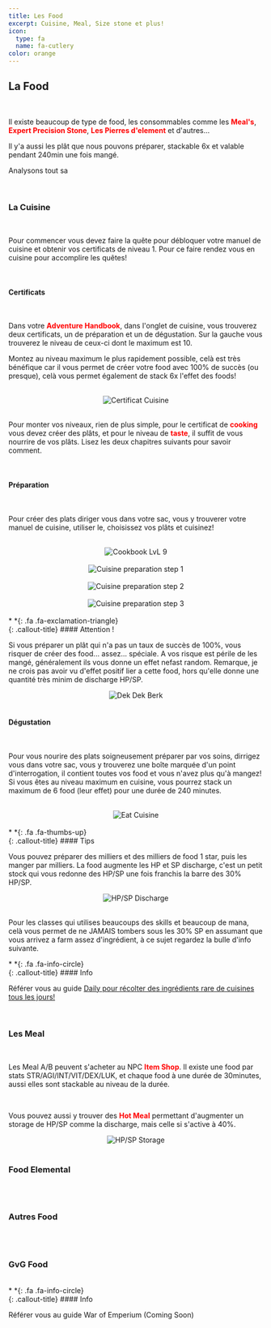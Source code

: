 ```yaml
---
title: Les Food
excerpt: Cuisine, Meal, Size stone et plus!
icon:
  type: fa
  name: fa-cutlery
color: orange
---
```


## La Food
<br>
<p>Il existe beaucoup de type de food, les consommables comme les <font color="red"><b>Meal's</b></font>, <font color="red"><b>Expert Precision Stone</b></font>, <font color="red"><b>Les Pierres d'element</b></font> et d'autres...</p>

<p>Il y'a aussi les plât que nous pouvons préparer, stackable 6x et valable pendant 240min une fois mangé.</p>

<p>Analysons tout sa</p>
<br>

### La Cuisine
<br>
<p>Pour commencer vous devez faire la quête pour débloquer votre manuel de cuisine et obtenir vos certificats de niveau 1. Pour ce faire rendez vous en cuisine pour accomplire les quêtes!</p>
<br>

#### Certificats
<br>
<p>Dans votre <font color="red"><b>Adventure Handbook</b></font>, dans l'onglet de cuisine, vous trouverez deux certificats, un de préparation et un de dégustation. Sur la gauche vous trouverez le niveau de ceux-ci dont le maximum est 10.</p>

<p>Montez au niveau maximum le plus rapidement possible, celà est très bénéfique car il vous permet de créer votre food avec 100% de succès (ou presque), celà vous permet également de stack 6x l'effet des foods!</p>
<br>
<center><img src="../../../../assets/images/bases/foods/cuisine_cert.png" style="max-width: 100%; height: auto;" alt="Certificat Cuisine" /></center><br>

<p>Pour monter vos niveaux, rien de plus simple, pour le certificat de <font color="red"><b>cooking</b></font> vous devez créer des plâts, et pour le niveau de <font color="red"><b>taste</b></font>, il suffit de vous nourrire de vos plâts. Lisez les deux chapitres suivants pour savoir comment.</p>
<br>

#### Préparation
<br>
<p>Pour créer des plats diriger vous dans votre sac, vous y trouverer votre manuel de cuisine, utiliser le, choisissez vos plâts et cuisinez!</p>
<br>
<center><img src="../../../../assets/images/bases/foods/cuisine_cookbook_lvl9.png" style="max-width: 100%; height: auto;" alt="Cookbook LvL 9" /></center><br>
<center><img src="../../../../assets/images/bases/foods/cuisine_preparation_0.png" style="max-width: 100%; height: auto;" alt="Cuisine preparation step 1" /></center><br>
<center><img src="../../../../assets/images/bases/foods/cuisine_preparation_1.png" style="max-width: 100%; height: auto;" alt="Cuisine preparation step 2" /></center><br>
<center><img src="../../../../assets/images/bases/foods/cuisine_preparation_2.png" style="max-width: 100%; height: auto;" alt="Cuisine preparation step 3" /></center><br>

<div class="callout-block callout-danger"><div class="icon-holder">*&nbsp;*{: .fa .fa-exclamation-triangle}
</div><div class="content">
{: .callout-title}
#### Attention !

Si vous préparer un plât qui n'a pas un taux de succès de 100%, vous risquer de créer des food... assez... spéciale. A vos risque est périle de les mangé, généralement ils vous donne un effet nefast random. Remarque, je ne crois pas avoir vu d'effet positif lier a cette food, hors qu'elle donne une quantité très minim de discharge HP/SP.

<center><img src="../../../../assets/images/bases/foods/cuisine_berk.png" style="max-width: 100%; height: auto;" alt="Dek Dek Berk" /></center><br>

</div></div>

#### Dégustation
<br>
<p>Pour vous nourire des plats soigneusement préparer par vos soins, dirrigez vous dans votre sac, vous y trouverez une boîte marquée d'un point d'interrogation, il contient toutes vos food et vous n'avez plus qu'à mangez! Si vous êtes au niveau maximum en cuisine, vous pourrez stack un maximum de 6 food (leur effet) pour une durée de 240 minutes.</p>
<br>
<center><img src="../../../../assets/images/bases/foods/cuisine_eat.png" style="max-width: 100%; height: auto;" alt="Eat Cuisine" /></center><br>


<div class="callout-block callout-success"><div class="icon-holder">*&nbsp;*{: .fa .fa-thumbs-up}
</div><div class="content">
{: .callout-title}
#### Tips

Vous pouvez préparer des milliers et des milliers de food 1 star, puis les manger par milliers. La food augmente les HP et SP discharge, c'est un petit stock qui vous redonne des HP/SP une fois franchis la barre des 30% HP/SP. 

<center><img src="../../../../assets/images/bases/foods/cuisine_hp_sp_discharge.png" style="max-width: 100%; height: auto;" alt="HP/SP Discharge" /></center><br>

Pour les classes qui utilises beaucoups des skills et beaucoup de mana, celà vous permet de ne JAMAIS tombers sous les 30% SP en assumant que vous arrivez a farm assez d'ingrédient, à ce sujet regardez la bulle d'info suivante.

</div></div>

<div class="callout-block callout-info"><div class="icon-holder">*&nbsp;*{: .fa .fa-info-circle}
</div><div class="content">
{: .callout-title}
#### Info

Référer vous au guide <a href="../../routines/daily/daily.html#Food">Daily pour récolter des ingrédients rare de cuisines tous les jours!</a>

</div></div>
<br>

### Les Meal
<br>
<p>Les Meal A/B peuvent s'acheter au NPC <font color="red"><b>Item Shop</b></font>. Il existe une food par stats STR/AGI/INT/VIT/DEX/LUK, et chaque food à une durée de 30minutes, aussi elles sont stackable au niveau de la durée.</p>
<br>

<p>Vous pouvez aussi y trouver des  <font color="red"><b>Hot Meal</b></font> permettant d'augmenter un storage de HP/SP comme la discharge, mais celle si s'active à 40%.</p>

<center><img src="../../../../assets/images/bases/foods/cuisine_hp_sp_storage.png" style="max-width: 100%; height: auto;" alt="HP/SP Storage" /></center><br>

### Food Elemental
<br>
<br>

### Autres Food
<br>
<br>

### GvG Food
<br>

<div class="callout-block callout-info"><div class="icon-holder">*&nbsp;*{: .fa .fa-info-circle}
</div><div class="content">
{: .callout-title}
#### Info

Référer vous au guide War of Emperium (Coming Soon)

</div></div>
